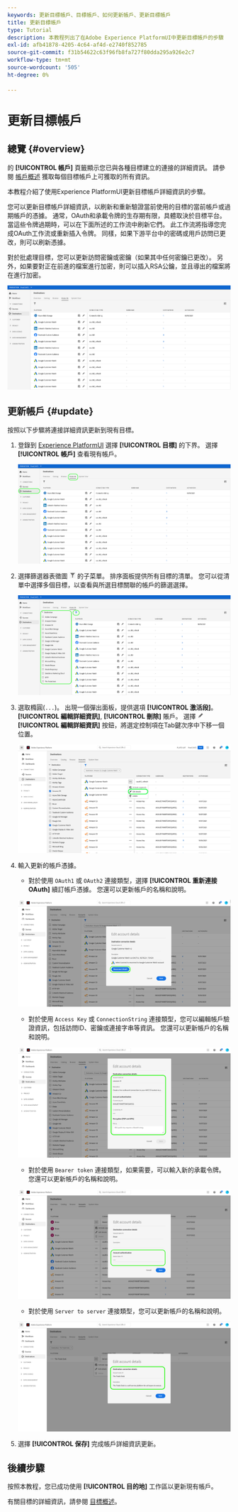 ```yaml
---
keywords: 更新目標帳戶、目標帳戶、如何更新帳戶、更新目標帳戶
title: 更新目標帳戶
type: Tutorial
description: 本教程列出了在Adobe Experience PlatformUI中更新目標帳戶的步驟
exl-id: afb41878-4205-4c64-af4d-e2740f852785
source-git-commit: f31b54622c63f96fb8fa727f80dda295a926e2c7
workflow-type: tm+mt
source-wordcount: '505'
ht-degree: 0%

---
```


# 更新目標帳戶

## 總覽 {#overview}

的 **[!UICONTROL 帳戶]** 頁籤顯示您已與各種目標建立的連接的詳細資訊。 請參閱 [帳戶概述](../ui/destinations-workspace.md#accounts) 獲取每個目標帳戶上可獲取的所有資訊。

本教程介紹了使用Experience PlatformUI更新目標帳戶詳細資訊的步驟。

您可以更新目標帳戶詳細資訊，以刷新和重新驗證當前使用的目標的當前帳戶或過期帳戶的憑據。 通常，OAuth和承載令牌的生存期有限，具體取決於目標平台。 當這些令牌過期時，可以在下面所述的工作流中刷新它們。 此工作流將指導您完成OAuth工作流或重新插入令牌。 同樣，如果下游平台中的密碼或用戶訪問已更改，則可以刷新憑據。

對於批處理目標，您可以更新訪問密鑰或密鑰（如果其中任何密鑰已更改）。 另外，如果要對正在前進的檔案進行加密，則可以插入RSA公鑰，並且導出的檔案將在進行加密。

![「帳戶」頁籤](../assets/ui/update-accounts/destination-accounts.png)

## 更新帳戶 {#update}

按照以下步驟將連接詳細資訊更新到現有目標。

1. 登錄到 [Experience PlatformUI](https://platform.adobe.com/) 選擇 **[!UICONTROL 目標]** 的下界。 選擇 **[!UICONTROL 帳戶]** 查看現有帳戶。

   ![「帳戶」頁籤](../assets/ui/update-accounts/accounts-tab.png)

2. 選擇篩選器表徵圖 ![篩選器表徵圖](../assets/ui/update-accounts/filter.png) 的子菜單。 排序面板提供所有目標的清單。 您可以從清單中選擇多個目標，以查看與所選目標關聯的帳戶的篩選選擇。

   ![篩選目標帳戶](../assets/ui/update-accounts/filter-accounts.png)

3. 選取橢圓(`...`)。 出現一個彈出面板，提供選項 **[!UICONTROL 激活段]**。 **[!UICONTROL 編輯詳細資訊]**, **[!UICONTROL 刪除]** 賬戶。 選擇 ![「編輯詳細資訊」按鈕](../assets/ui/workspace/pencil-icon.png) **[!UICONTROL 編輯詳細資訊]** 按鈕，將選定控制項在Tab鍵次序中下移一個位置。

   ![編輯帳戶](../assets/ui/update-accounts/accounts-edit.png)

4. 輸入更新的帳戶憑據。

   * 對於使用 `OAuth1` 或 `OAuth2` 連接類型，選擇 **[!UICONTROL 重新連接OAuth]** 續訂帳戶憑據。 您還可以更新帳戶的名稱和說明。

   ![編輯詳細資訊OAuth](../assets/ui/update-accounts/edit-details-oauth.png)

   * 對於使用 `Access Key` 或 `ConnectionString` 連接類型，您可以編輯帳戶驗證資訊，包括訪問ID、密鑰或連接字串等資訊。 您還可以更新帳戶的名稱和說明。

   ![編輯詳細資訊訪問密鑰](../assets/ui/update-accounts/edit-details-key.png)

   * 對於使用 `Bearer token` 連接類型，如果需要，可以輸入新的承載令牌。 您還可以更新帳戶的名稱和說明。

   ![編輯詳細資訊持有者令牌](../assets/ui/update-accounts/edit-details-bearer.png)

   * 對於使用 `Server to server` 連接類型，您可以更新帳戶的名稱和說明。

   ![編輯詳細資訊伺服器到伺服器](../assets/ui/update-accounts/edit-details-s2s.png)

5. 選擇 **[!UICONTROL 保存]** 完成帳戶詳細資訊更新。

## 後續步驟

按照本教程，您已成功使用 **[!UICONTROL 目的地]** 工作區以更新現有帳戶。

有關目標的詳細資訊，請參閱 [目標概述](../catalog/overview.md)。